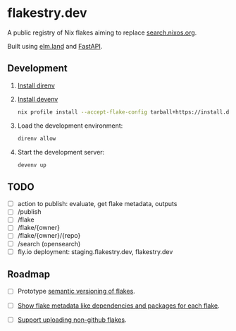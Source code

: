 # flakestry.dev

A public registry of Nix flakes aiming to replace [search.nixos.org](https://search.nixos.org/flakes).

Built using [elm.land](https://elm.land/) and [FastAPI](https://fastapi.tiangolo.com/).

## Development

1. [Install direnv](https://direnv.net/docs/installation.html)

2. [Install devenv](https://devenv.sh/getting-started/)

   ```bash
   nix profile install --accept-flake-config tarball+https://install.devenv.sh/latest
   ```

3. Load the development environment:

   ```bash
   direnv allow
   ```

4. Start the development server:

   ```bash
   devenv up
   ```

## TODO

- [ ] action to publish: evaluate, get flake metadata, outputs
- [ ] /publish
- [ ] /flake
- [ ] /flake/{owner}
- [ ] /flake/{owner}/{repo}
- [ ] /search (opensearch)
- [ ] fly.io deployment: staging.flakestry.dev, flakestry.dev

## Roadmap

- [ ] Prototype [semantic versioning of flakes](https://github.com/NixOS/rfcs/pull/144).

- [ ] [Show flake metadata like dependencies and packages for each flake](https://github.com/flakestry/flakestry.dev/issues/2).

- [ ] [Support uploading non-github flakes](https://github.com/flakestry/flakestry.dev/issues/1).